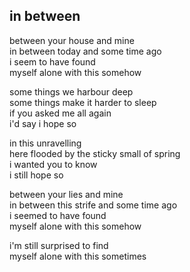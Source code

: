 ## in between

between your house and mine  
in between today and some time ago  
i seem to have found  
myself alone with this somehow

some things we harbour deep  
some things make it harder to sleep  
if you asked me all again  
i'd say i hope so

in this unravelling  
here flooded by the sticky small of spring  
i wanted you to know  
i still hope so

between your lies and mine  
in between this strife and some time ago  
i seemed to have found  
myself alone with this somehow

i'm still surprised to find  
myself alone with this sometimes
